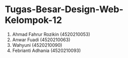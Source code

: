 # Tugas-Besar-Design-Web-Kelompok-12
1. Ahmad Fahrur Rozikin (4520210053)
2. Anwar Fuadi (4520210063)
3. Wahyuni (4520210090)
4. Febrianti Adhania (4520210093)
